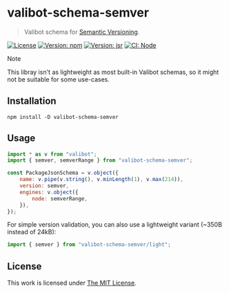 # valibot-schema-semver

> Valibot schema for [Semantic Versioning](https://semver.org/).

[![License](https://img.shields.io/github/license/idleberg/valibot-schema-semver?color=blue&style=for-the-badge)](https://github.com/idleberg/valibot-schema-semver/blob/main/LICENSE)
[![Version: npm](https://img.shields.io/npm/v/valibot-schema-semver?style=for-the-badge)](https://www.npmjs.org/package/valibot-schema-semver)
[![Version: jsr](https://img.shields.io/jsr/v/@idleberg/valibot-schema-semver?style=for-the-badge)](https://jsr.io/@idleberg/valibot-schema-semver)
[![CI: Node](https://img.shields.io/github/actions/workflow/status/idleberg/valibot-schemas/node.yml?logo=nodedotjs&logoColor=white&style=for-the-badge)](https://github.com/idleberg/valibot-schemas/actions/workflows/node.yml)

> [!NOTE]
> This libray isn't as lightweight as most built-in Valibot schemas, so it might not be suitable for some use-cases.

## Installation

```shell
npm install -D valibot-schema-semver
```

## Usage

```javascript
import * as v from "valibot";
import { semver, semverRange } from "valibot-schema-semver";

const PackageJsonSchema = v.object({
	name: v.pipe(v.string(), v.minLength(1), v.max(214)),
	version: semver,
	engines: v.object({
		node: semverRange,
	}),
});
```

For simple version validation, you can also use a lightweight variant (~350B instead of 24kB):

```javascript
import { semver } from "valibot-schema-semver/light";
```

## License

This work is licensed under [The MIT License](LICENSE).
